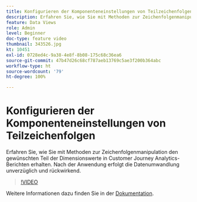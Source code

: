 ```yaml
---
title: Konfigurieren der Komponenteneinstellungen von Teilzeichenfolgen
description: Erfahren Sie, wie Sie mit Methoden zur Zeichenfolgenmanipulation den gewünschten Teil der Dimensionswerte in Customer Journey Analytics-Berichten erhalten. Nach der Anwendung erfolgt die Datenumwandlung unverzüglich und rückwirkend.
feature: Data Views
role: Admin
level: Beginner
doc-type: feature video
thumbnail: 343526.jpg
kt: 10451
exl-id: 0728ed4c-9a38-4e8f-8b08-175c68c36ea6
source-git-commit: 47b47d26c68cf787aeb13769c5ae3f200b364abc
workflow-type: ht
source-wordcount: '79'
ht-degree: 100%

---
```


# Konfigurieren der Komponenteneinstellungen von Teilzeichenfolgen

Erfahren Sie, wie Sie mit Methoden zur Zeichenfolgenmanipulation den gewünschten Teil der Dimensionswerte in Customer Journey Analytics-Berichten erhalten. Nach der Anwendung erfolgt die Datenumwandlung unverzüglich und rückwirkend.

>[!VIDEO](https://video.tv.adobe.com/v/343526/?quality=12&learn=on)

Weitere Informationen dazu finden Sie in der [Dokumentation](https://experienceleague.adobe.com/docs/analytics-platform/using/cja-dataviews/component-settings/substring.html?lang=de).
